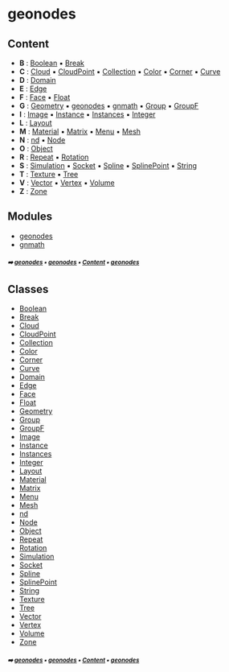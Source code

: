 # geonodes



## Content

- **B** : [Boolean](macro-geono-boolean.md#boolean) :black_small_square: [Break](macro-geono-break.md#break)
- **C** : [Cloud](macro-geono-cloud.md#cloud) :black_small_square: [CloudPoint](macro-geono-cloudpoint.md#cloudpoint) :black_small_square: [Collection](macro-geono-collection.md#collection) :black_small_square: [Color](macro-geono-color.md#color) :black_small_square: [Corner](macro-geono-corner.md#corner) :black_small_square: [Curve](macro-geono-curve.md#curve)
- **D** : [Domain](macro-geono-domain.md#domain)
- **E** : [Edge](macro-geono-edge.md#edge)
- **F** : [Face](macro-geono-face.md#face) :black_small_square: [Float](macro-geono-float.md#float)
- **G** : [Geometry](macro-geono-geometry.md#geometry) :black_small_square: [geonodes](macro-geono-geono---geonodes.md#geonodes) :black_small_square: [gnmath](macro-geono-gnmat---gnmath.md#gnmath) :black_small_square: [Group](macro-geono-group.md#group) :black_small_square: [GroupF](macro-geono-groupf.md#groupf)
- **I** : [Image](macro-geono-image.md#image) :black_small_square: [Instance](macro-geono-instance.md#instance) :black_small_square: [Instances](macro-geono-instances.md#instances) :black_small_square: [Integer](macro-geono-integer.md#integer)
- **L** : [Layout](macro-geono-layout.md#layout)
- **M** : [Material](macro-geono-material.md#material) :black_small_square: [Matrix](macro-geono-matrix.md#matrix) :black_small_square: [Menu](macro-geono-menu.md#menu) :black_small_square: [Mesh](macro-geono-mesh.md#mesh)
- **N** : [nd](macro-geono-nd.md#nd) :black_small_square: [Node](macro-geono-node.md#node)
- **O** : [Object](macro-geono-object.md#object)
- **R** : [Repeat](macro-geono-repeat.md#repeat) :black_small_square: [Rotation](macro-geono-rotation.md#rotation)
- **S** : [Simulation](macro-geono-simulation.md#simulation) :black_small_square: [Socket](macro-geono-socket.md#socket) :black_small_square: [Spline](macro-geono-spline.md#spline) :black_small_square: [SplinePoint](macro-geono-splinepoint.md#splinepoint) :black_small_square: [String](macro-geono-string.md#string)
- **T** : [Texture](macro-geono-texture.md#texture) :black_small_square: [Tree](macro-geono-tree.md#tree)
- **V** : [Vector](macro-geono-vector.md#vector) :black_small_square: [Vertex](macro-geono-vertex.md#vertex) :black_small_square: [Volume](macro-geono-volume.md#volume)
- **Z** : [Zone](macro-geono-zone.md#zone)

## Modules



- [geonodes](macro-geono-geono---geonodes.md#geonodes)
- [gnmath](macro-geono-gnmat---gnmath.md#gnmath)

##### <sub>:arrow_right: [geonodes](index.md#geonodes) :black_small_square: [geonodes](macro-geono---geonodes.md#geonodes) :black_small_square: [Content](macro-geono---geonodes.md#content) :black_small_square: [geonodes](macro-geono---geonodes.md#geonodes)</sub>

## Classes



- [Boolean](macro-geono-boolean.md#boolean)
- [Break](macro-geono-break.md#break)
- [Cloud](macro-geono-cloud.md#cloud)
- [CloudPoint](macro-geono-cloudpoint.md#cloudpoint)
- [Collection](macro-geono-collection.md#collection)
- [Color](macro-geono-color.md#color)
- [Corner](macro-geono-corner.md#corner)
- [Curve](macro-geono-curve.md#curve)
- [Domain](macro-geono-domain.md#domain)
- [Edge](macro-geono-edge.md#edge)
- [Face](macro-geono-face.md#face)
- [Float](macro-geono-float.md#float)
- [Geometry](macro-geono-geometry.md#geometry)
- [Group](macro-geono-group.md#group)
- [GroupF](macro-geono-groupf.md#groupf)
- [Image](macro-geono-image.md#image)
- [Instance](macro-geono-instance.md#instance)
- [Instances](macro-geono-instances.md#instances)
- [Integer](macro-geono-integer.md#integer)
- [Layout](macro-geono-layout.md#layout)
- [Material](macro-geono-material.md#material)
- [Matrix](macro-geono-matrix.md#matrix)
- [Menu](macro-geono-menu.md#menu)
- [Mesh](macro-geono-mesh.md#mesh)
- [nd](macro-geono-nd.md#nd)
- [Node](macro-geono-node.md#node)
- [Object](macro-geono-object.md#object)
- [Repeat](macro-geono-repeat.md#repeat)
- [Rotation](macro-geono-rotation.md#rotation)
- [Simulation](macro-geono-simulation.md#simulation)
- [Socket](macro-geono-socket.md#socket)
- [Spline](macro-geono-spline.md#spline)
- [SplinePoint](macro-geono-splinepoint.md#splinepoint)
- [String](macro-geono-string.md#string)
- [Texture](macro-geono-texture.md#texture)
- [Tree](macro-geono-tree.md#tree)
- [Vector](macro-geono-vector.md#vector)
- [Vertex](macro-geono-vertex.md#vertex)
- [Volume](macro-geono-volume.md#volume)
- [Zone](macro-geono-zone.md#zone)

##### <sub>:arrow_right: [geonodes](index.md#geonodes) :black_small_square: [geonodes](macro-geono---geonodes.md#geonodes) :black_small_square: [Content](macro-geono---geonodes.md#content) :black_small_square: [geonodes](macro-geono---geonodes.md#geonodes)</sub>